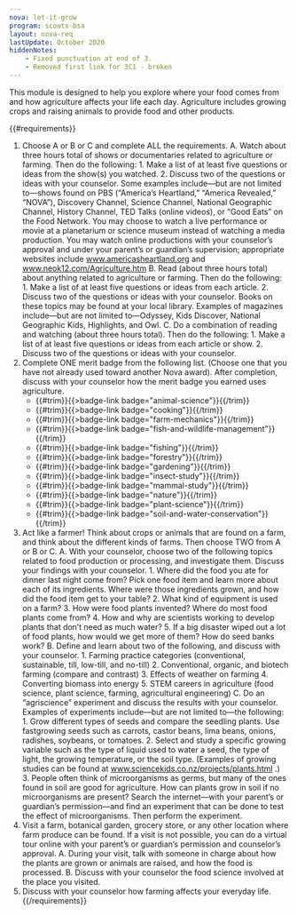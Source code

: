 ```yaml
---
nova: let-it-grow
program: scouts-bsa
layout: nova-req
lastUpdate: October 2020
hiddenNotes:
    - Fixed punctuation at end of 3.
    - Removed first link for 3C1 - broken
---
```


This module is designed to help you explore where your food comes from and how agriculture affects your life each day. Agriculture includes growing crops and raising animals to provide food and other products.

{{#requirements}}
1. Choose A or B or C and complete ALL the requirements.
    A. Watch about three hours total of shows or documentaries related to agriculture or farming. Then do the following:
        1. Make a list of at least five questions or ideas from the show(s) you watched.
        2. Discuss two of the questions or ideas with your counselor.
        Some examples include—but are not limited to—shows found on PBS (“America’s Heartland,” “America Revealed,” “NOVA”), Discovery Channel, Science Channel, National Geographic Channel, History Channel, TED Talks (online videos), or “Good Eats” on the Food Network. You may choose to watch a live performance or movie at a planetarium or science museum instead of watching a media production. You may watch online productions with your counselor’s approval and under your parent’s or guardian’s supervision; appropriate websites include www.americasheartland.org and www.neok12.com/Agriculture.htm
    B. Read (about three hours total) about anything related to agriculture or farming. Then do the following:
        1. Make a list of at least five questions or ideas from each article.
        2. Discuss two of the questions or ideas with your counselor.
        Books on these topics may be found at your local library. Examples of magazines include—but are not limited to—Odyssey, Kids Discover, National Geographic Kids, Highlights, and Owl.
    C. Do a combination of reading and watching (about three hours total). Then do the following:
        1. Make a list of at least five questions or ideas from each article or show.
        2. Discuss two of the questions or ideas with your counselor.
2. Complete ONE merit badge from the following list. (Choose one that you have not already used toward another Nova award). After completion, discuss with your counselor how the merit badge you earned uses agriculture.
    * {{#trim}}{{>badge-link badge="animal-science"}}{{/trim}}
    * {{#trim}}{{>badge-link badge="cooking"}}{{/trim}}
    * {{#trim}}{{>badge-link badge="farm-mechanics"}}{{/trim}}
    * {{#trim}}{{>badge-link badge="fish-and-wildlife-management"}}{{/trim}}
    * {{#trim}}{{>badge-link badge="fishing"}}{{/trim}}
    * {{#trim}}{{>badge-link badge="forestry"}}{{/trim}}
    * {{#trim}}{{>badge-link badge="gardening"}}{{/trim}}
    * {{#trim}}{{>badge-link badge="insect-study"}}{{/trim}}
    * {{#trim}}{{>badge-link badge="mammal-study"}}{{/trim}}
    * {{#trim}}{{>badge-link badge="nature"}}{{/trim}}
    * {{#trim}}{{>badge-link badge="plant-science"}}{{/trim}}
    * {{#trim}}{{>badge-link badge="soil-and-water-conservation"}}{{/trim}}
3. Act like a farmer! Think about crops or animals that are found on a farm, and think about the different kinds of farms. Then choose TWO from A or B or C.
    A. With your counselor, choose two of the following topics related to food production or processing, and investigate them. Discuss your findings with your counselor.
        1. Where did the food you ate for dinner last night come from? Pick one food item and learn more about each of its ingredients. Where were those ingredients grown, and how did the food item get to your table?
        2. What kind of equipment is used on a farm?
        3. How were food plants invented? Where do most food plants come from?
        4. How and why are scientists working to develop plants that don’t need as much water?
        5. If a big disaster wiped out a lot of food plants, how would we get more of them? How do seed banks work?
    B. Define and learn about two of the following, and discuss with your counselor.
        1. Farming practice categories (conventional, sustainable, till, low-till, and no-till)
        2. Conventional, organic, and biotech farming (compare and contrast)
        3. Effects of weather on farming
        4. Converting biomass into energy
        5. STEM careers in agriculture (food science, plant science, farming, agricultural engineering)
    C. Do an “agriscience” experiment and discuss the results with your counselor. Examples of experiments include—but are not limited to—the following:
        1. Grow different types of seeds and compare the seedling plants. Use fastgrowing seeds such as carrots, castor beans, lima beans, onions, radishes, soybeans, or tomatoes.
        2. Select and study a specific growing variable such as the type of liquid used to water a seed, the type of light, the growing temperature, or the soil type. (Examples of growing studies can be found at www.sciencekids.co.nz/projects/plants.html .)
        3. People often think of microorganisms as germs, but many of the ones found in soil are good for agriculture. How can plants grow in soil if no microorganisms are present? Search the internet—with your parent’s or guardian’s permission—and find an experiment that can be done to test the effect of microorganisms. Then perform the experiment.
4. Visit a farm, botanical garden, grocery store, or any other location where farm produce can be found. If a visit is not possible, you can do a virtual tour online with your parent’s or guardian’s permission and counselor’s approval.
    A. During your visit, talk with someone in charge about how the plants are grown or animals are raised, and how the food is processed.
    B. Discuss with your counselor the food science involved at the place you visited.
5. Discuss with your counselor how farming affects your everyday life.
{{/requirements}}
